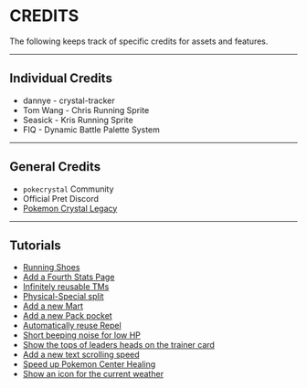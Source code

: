# CREDITS

The following keeps track of specific credits for assets and features. 

---

## Individual Credits
- dannye - crystal-tracker
- Tom Wang - Chris Running Sprite
- Seasick - Kris Running Sprite
- FIQ - Dynamic Battle Palette System

---

## General Credits

- `pokecrystal` Community
- Official Pret Discord
- [Pokemon Crystal Legacy](https://github.com/cRz-Shadows/Pokemon_Crystal_Legacy)

---

## Tutorials
- [Running Shoes](https://github.com/pret/pokecrystal/wiki/Running-Shoes)
- [Add a Fourth Stats Page](https://github.com/pret/pokecrystal/wiki/Add-a-fourth-stats-page)
- [Infinitely reusable TMs](https://github.com/pret/pokecrystal/wiki/Infinitely-reusable-TMs)
- [Physical-Special split](https://github.com/pret/pokecrystal/wiki/Physical-Special-split)
- [Add a new Mart](https://github.com/pret/pokecrystal/wiki/Add-a-new-Mart)
- [Add a new Pack pocket](https://github.com/pret/pokecrystal/wiki/Add-a-new-Pack-pocket)
- [Automatically reuse Repel](https://github.com/pret/pokecrystal/wiki/Automatically-reuse-Repel)
- [Short beeping noise for low HP](https://github.com/pret/pokecrystal/wiki/Short-beeping-noise-for-low-HP)
- [Show the tops of leaders heads on the trainer card](https://github.com/pret/pokecrystal/wiki/Show-the-tops-of-leaders-heads-on-the-trainer-card)
- [Add a new text scrolling speed](https://github.com/pret/pokecrystal/wiki/Add-a-new-text-scrolling-speed)
- [Speed up Pokemon Center Healing](https://github.com/pret/pokecrystal/wiki/Speed-up-Pok%C3%A9mon-Center-Healing)
- [Show an icon for the current weather](https://github.com/pret/pokecrystal/wiki/Show-an-icon-for-the-current-weather)
